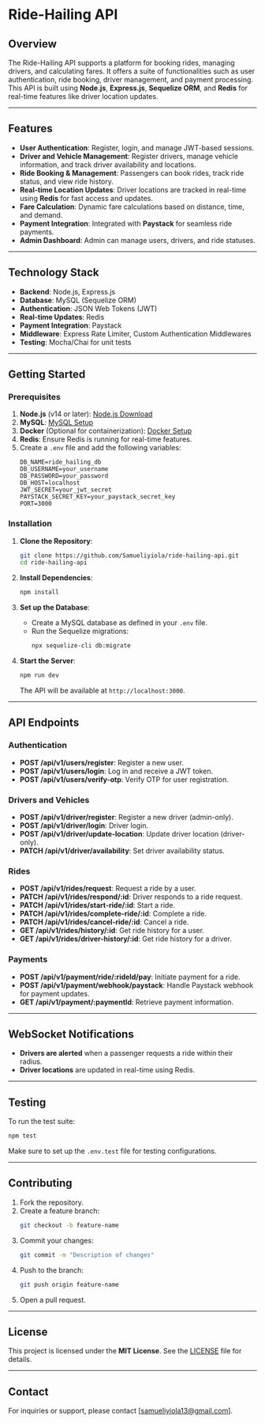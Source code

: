 # Ride-Hailing API

## Overview

The Ride-Hailing API supports a platform for booking rides, managing drivers, and calculating fares. It offers a suite of functionalities such as user authentication, ride booking, driver management, and payment processing. This API is built using **Node.js**, **Express.js**, **Sequelize ORM**, and **Redis** for real-time features like driver location updates.

---

## Features

- **User Authentication**: Register, login, and manage JWT-based sessions.
- **Driver and Vehicle Management**: Register drivers, manage vehicle information, and track driver availability and locations.
- **Ride Booking & Management**: Passengers can book rides, track ride status, and view ride history.
- **Real-time Location Updates**: Driver locations are tracked in real-time using **Redis** for fast access and updates.
- **Fare Calculation**: Dynamic fare calculations based on distance, time, and demand.
- **Payment Integration**: Integrated with **Paystack** for seamless ride payments.
- **Admin Dashboard**: Admin can manage users, drivers, and ride statuses.

---

## Technology Stack

- **Backend**: Node.js, Express.js
- **Database**: MySQL (Sequelize ORM)
- **Authentication**: JSON Web Tokens (JWT)
- **Real-time Updates**: Redis
- **Payment Integration**: Paystack
- **Middleware**: Express Rate Limiter, Custom Authentication Middlewares
- **Testing**: Mocha/Chai for unit tests

---

## Getting Started

### Prerequisites

1. **Node.js** (v14 or later): [Node.js Download](https://nodejs.org/)
2. **MySQL**: [MySQL Setup](https://www.mysql.com/)
3. **Docker** (Optional for containerization): [Docker Setup](https://www.docker.com/)
4. **Redis**: Ensure Redis is running for real-time features.
5. Create a `.env` file and add the following variables:
   ```
   DB_NAME=ride_hailing_db
   DB_USERNAME=your_username
   DB_PASSWORD=your_password
   DB_HOST=localhost
   JWT_SECRET=your_jwt_secret
   PAYSTACK_SECRET_KEY=your_paystack_secret_key
   PORT=3000
   ```

### Installation

1. **Clone the Repository**:
   ```bash
   git clone https://github.com/Samueliyiola/ride-hailing-api.git
   cd ride-hailing-api
   ```

2. **Install Dependencies**:
   ```bash
   npm install
   ```

3. **Set up the Database**:
   - Create a MySQL database as defined in your `.env` file.
   - Run the Sequelize migrations:
     ```bash
     npx sequelize-cli db:migrate
     ```

4. **Start the Server**:
   ```bash
   npm run dev
   ```
   The API will be available at `http://localhost:3000`.

---

## API Endpoints

### Authentication

- **POST /api/v1/users/register**: Register a new user.
- **POST /api/v1/users/login**: Log in and receive a JWT token.
- **POST /api/v1/users/verify-otp**: Verify OTP for user registration.

### Drivers and Vehicles

- **POST /api/v1/driver/register**: Register a new driver (admin-only).
- **POST /api/v1/driver/login**: Driver login.
- **POST /api/v1/driver/update-location**: Update driver location (driver-only).
- **PATCH /api/v1/driver/availability**: Set driver availability status.

### Rides

- **POST /api/v1/rides/request**: Request a ride by a user.
- **PATCH /api/v1/rides/respond/:id**: Driver responds to a ride request.
- **PATCH /api/v1/rides/start-ride/:id**: Start a ride.
- **PATCH /api/v1/rides/complete-ride/:id**: Complete a ride.
- **PATCH /api/v1/rides/cancel-ride/:id**: Cancel a ride.
- **GET /api/v1/rides/history/:id**: Get ride history for a user.
- **GET /api/v1/rides/driver-history/:id**: Get ride history for a driver.

### Payments

- **POST /api/v1/payment/ride/:rideId/pay**: Initiate payment for a ride.
- **POST /api/v1/payment/webhook/paystack**: Handle Paystack webhook for payment updates.
- **GET /api/v1/payment/:paymentId**: Retrieve payment information.

---

## WebSocket Notifications

- **Drivers are alerted** when a passenger requests a ride within their radius.
- **Driver locations** are updated in real-time using Redis.

---

## Testing

To run the test suite:

```bash
npm test
```

Make sure to set up the `.env.test` file for testing configurations.

---

## Contributing

1. Fork the repository.
2. Create a feature branch:
   ```bash
   git checkout -b feature-name
   ```
3. Commit your changes:
   ```bash
   git commit -m "Description of changes"
   ```
4. Push to the branch:
   ```bash
   git push origin feature-name
   ```
5. Open a pull request.

---

## License

This project is licensed under the **MIT License**. See the [LICENSE](LICENSE) file for details.

---

## Contact

For inquiries or support, please contact [samueliyiola13@gmail.com].
